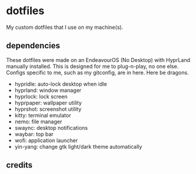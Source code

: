 # dotfiles
My custom dotfiles that I use on my machine(s).

## dependencies
These dotfiles were made on an EndeavourOS (No Desktop) with HyprLand manually installed. This is designed for me to plug-n-play, no one else. Configs specific to me, such as my gitconfig, are in here. Here be dragons.

- hypridle: auto-lock desktop when idle
- hyprland: window manager
- hyprlock: lock screen
- hyprpaper: wallpaper utility
- hyprshot: screenshot utility
- kitty: terminal emulator
- nemo: file manager
- swaync: desktop notifications
- waybar: top bar
- wofi: application launcher
- yin-yang: change gtk light/dark theme automatically

## credits

